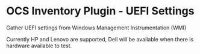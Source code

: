 # OCS Inventory Plugin - UEFI Settings

Gather UEFI settings from Windows Management Instrumentation (WMI)

Currently HP and Lenovo are supported, Dell will be available when there is hardware available to test.
